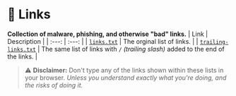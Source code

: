 # 🔗 Links
**Collection of malware, phishing, and otherwise "bad" links.**
| Link | Description |
| :---: | :---: |
| [`links.txt`](./links.txt) | The orginal list of links. |
| [`trailing-links.txt`](./trailing-links.txt) | The same list of links with `/` *(trailing slash)* added to the end of the links. |
> ⚠️ **Disclaimer:** Don't type any of the links shown within these lists in your browser. *Unless you understand exactly what you're doing, and the risks of doing it.*
